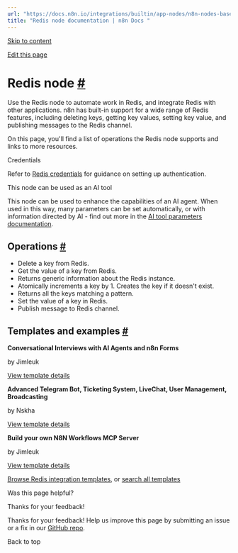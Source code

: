 ```yaml
---
url: "https://docs.n8n.io/integrations/builtin/app-nodes/n8n-nodes-base.redis/"
title: "Redis node documentation | n8n Docs "
---
```


[Skip to content](https://docs.n8n.io/integrations/builtin/app-nodes/n8n-nodes-base.redis/#redis-node)

[Edit this page](https://github.com/n8n-io/n8n-docs/edit/main/docs/integrations/builtin/app-nodes/n8n-nodes-base.redis.md "Edit this page")

# Redis node [\#](https://docs.n8n.io/integrations/builtin/app-nodes/n8n-nodes-base.redis/\#redis-node "Permanent link")

Use the Redis node to automate work in Redis, and integrate Redis with other applications. n8n has built-in support for a wide range of Redis features, including deleting keys, getting key values, setting key value, and publishing messages to the Redis channel.

On this page, you'll find a list of operations the Redis node supports and links to more resources.

Credentials

Refer to [Redis credentials](https://docs.n8n.io/integrations/builtin/credentials/redis/) for guidance on setting up authentication.

This node can be used as an AI tool

This node can be used to enhance the capabilities of an AI agent. When used in this way, many parameters can be set automatically, or with information directed by AI - find out more in the [AI tool parameters documentation](https://docs.n8n.io/advanced-ai/examples/using-the-fromai-function/).

## Operations [\#](https://docs.n8n.io/integrations/builtin/app-nodes/n8n-nodes-base.redis/\#operations "Permanent link")

- Delete a key from Redis.
- Get the value of a key from Redis.
- Returns generic information about the Redis instance.
- Atomically increments a key by 1. Creates the key if it doesn't exist.
- Returns all the keys matching a pattern.
- Set the value of a key in Redis.
- Publish message to Redis channel.

## Templates and examples [\#](https://docs.n8n.io/integrations/builtin/app-nodes/n8n-nodes-base.redis/\#templates-and-examples "Permanent link")

**Conversational Interviews with AI Agents and n8n Forms**

by Jimleuk

[View template details](https://n8n.io/workflows/2566-conversational-interviews-with-ai-agents-and-n8n-forms/)

**Advanced Telegram Bot, Ticketing System, LiveChat, User Management, Broadcasting**

by Nskha

[View template details](https://n8n.io/workflows/2045-advanced-telegram-bot-ticketing-system-livechat-user-management-broadcasting/)

**Build your own N8N Workflows MCP Server**

by Jimleuk

[View template details](https://n8n.io/workflows/3770-build-your-own-n8n-workflows-mcp-server/)

[Browse Redis integration templates](https://n8n.io/integrations/redis/), or [search all templates](https://n8n.io/workflows/)

Was this page helpful?






Thanks for your feedback!






Thanks for your feedback! Help us improve this page by submitting an issue or a fix in our [GitHub repo](https://github.com/n8n-io/n8n-docs).


Back to top